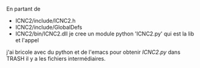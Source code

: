 En partant de
- ICNC2/include/ICNC2.h
- ICNC2/include/GlobalDefs
- ICNC2/bin/ICNC2.dll
je cree un module python 'ICNC2.py' qui est la lib et l'appel

j'ai bricole avec du python et de l'emacs pour obtenir *ICNC2.py*
dans TRASH il y a les fichiers intermédiaires.
